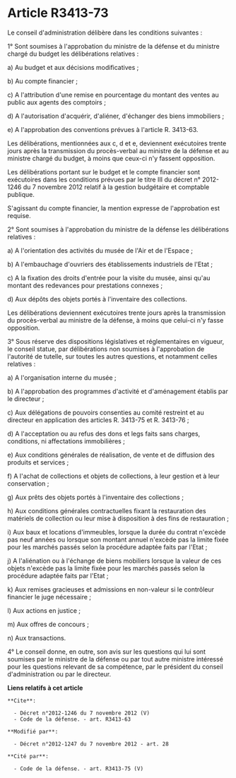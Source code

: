 # Article R3413-73

Le conseil d'administration délibère dans les conditions suivantes : 

1° Sont soumises à l'approbation du ministre de la défense et du ministre chargé du budget les délibérations relatives : 

a) Au budget et aux décisions modificatives ; 

b) Au compte financier ; 

c) A l'attribution d'une remise en pourcentage du montant des ventes au public aux agents des comptoirs ; 

d) A l'autorisation d'acquérir, d'aliéner, d'échanger des biens immobiliers ; 

e) A l'approbation des conventions prévues à l'article R. 3413-63. 

Les délibérations, mentionnées aux c, d et e, deviennent exécutoires trente jours après la transmission du procès-verbal au
ministre de la défense et au ministre chargé du budget, à moins que ceux-ci n'y fassent opposition. 

Les délibérations portant sur le budget et le compte financier sont exécutoires dans les conditions prévues par le titre III
du décret n° 2012-1246 du 7 novembre 2012 relatif à la gestion budgétaire et comptable publique. 

S'agissant du compte financier, la mention expresse de l'approbation est requise. 

2° Sont soumises à l'approbation du ministre de la défense les délibérations relatives : 

a) A l'orientation des activités du musée de l'Air et de l'Espace ; 

b) A l'embauchage d'ouvriers des établissements industriels de l'Etat ; 

c) A la fixation des droits d'entrée pour la visite du musée, ainsi qu'au montant des redevances pour prestations connexes ; 

d) Aux dépôts des objets portés à l'inventaire des collections. 

Les délibérations deviennent exécutoires trente jours après la transmission du procès-verbal au ministre de la défense, à
moins que celui-ci n'y fasse opposition. 

3° Sous réserve des dispositions législatives et réglementaires en vigueur, le conseil statue, par délibérations non soumises
à l'approbation de l'autorité de tutelle, sur toutes les autres questions, et notamment celles relatives : 

a) A l'organisation interne du musée ; 

b) A l'approbation des programmes d'activité et d'aménagement établis par le directeur ; 

c) Aux délégations de pouvoirs consenties au comité restreint et au directeur en application des articles R. 3413-75 et R.
3413-76 ; 

d) A l'acceptation ou au refus des dons et legs faits sans charges, conditions, ni affectations immobilières ; 

e) Aux conditions générales de réalisation, de vente et de diffusion des produits et services ; 

f) A l'achat de collections et objets de collections, à leur gestion et à leur conservation ; 

g) Aux prêts des objets portés à l'inventaire des collections ; 

h) Aux conditions générales contractuelles fixant la restauration des matériels de collection ou leur mise à disposition à
des fins de restauration ; 

i) Aux baux et locations d'immeubles, lorsque la durée du contrat n'excède pas neuf années ou lorsque son montant annuel
n'excède pas la limite fixée pour les marchés passés selon la procédure adaptée faits par l'Etat ; 

j) A l'aliénation ou à l'échange de biens mobiliers lorsque la valeur de ces objets n'excède pas la limite fixée pour les
marchés passés selon la procédure adaptée faits par l'Etat ; 

k) Aux remises gracieuses et admissions en non-valeur si le contrôleur financier le juge nécessaire ; 

l) Aux actions en justice ; 

m) Aux offres de concours ; 

n) Aux transactions. 

4° Le conseil donne, en outre, son avis sur les questions qui lui sont soumises par le ministre de la défense ou par tout
autre ministre intéressé pour les questions relevant de sa compétence, par le président du conseil d'administration ou par le
directeur.

**Liens relatifs à cet article**

	**Cite**:

	  - Décret n°2012-1246 du 7 novembre 2012 (V)
	  - Code de la défense. - art. R3413-63

	**Modifié par**:

	  - Décret n°2012-1247 du 7 novembre 2012 - art. 28

	**Cité par**:

	  - Code de la défense. - art. R3413-75 (V)
